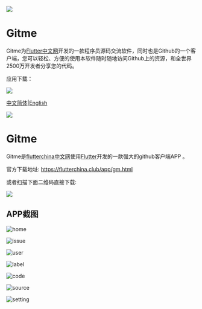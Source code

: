 
![](./imgs/180bai.png)
# Gitme

Gitme为[Flutter中文网](https://flutterchina.club)开发的一款程序员源码交流软件，同时也是Github的一个客户端，您可以轻松、方便的使用本软件随时随地访问Github上的资源，和全世界2500万开发者分享您的代码。

应用下载：

![](./imgs/qr_download.png)

[中文简体](./README-CHS.md)|[English](./README.md)

![](./imgs/180bai.png)
# Gitme

Gitme是[flutterchina中文网](https://flutterchina.club)使用[Flutter](https://flutter.io)开发的一款强大的github客户端APP 。

官方下载地址:  https://flutterchina.club/app/gm.html

或者扫描下面二维码直接下载:

![](./imgs/qr_download.png)

## APP截图

![home](./imgs/home.jpeg)

![issue](./imgs/issue.jpeg)

![user](./imgs/user.jpeg)

![label](./imgs/labels.jpeg)

![code](./imgs/codelist.jpeg)

![source](./imgs/codeview.jpeg)

![setting](./imgs/setting.jpeg)